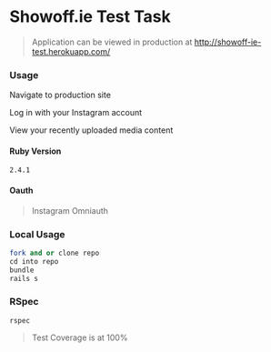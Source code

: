# Showoff.ie Test Task

>Application can be viewed in production at <http://showoff-ie-test.herokuapp.com/>

### Usage

Navigate to production site

Log in with your Instagram account

View your recently uploaded media content
  
  

#### Ruby Version

`2.4.1`

#### Oauth

>Instagram Omniauth

### Local Usage

```ruby
fork and or clone repo
cd into repo
bundle
rails s
```

### RSpec

`rspec`

>Test Coverage is at 100%

### 
